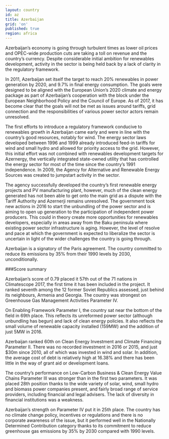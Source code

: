 ```yaml
---
layout: country
id: az
title: Azerbaijan
grid: 'on'
published: true
region: africa
---
```

Azerbaijan’s economy is going through turbulent times as lower oil prices and OPEC-wide production cuts are taking a toll on revenue and the country’s currency. Despite considerable initial ambition for renewables development, activity in the sector is being held back by a lack of clarity in the regulatory framework.

In 2011, Azerbaijan set itself the target to reach 20% renewables in power generation by 2020, and 9.7% in final energy consumption. The goals were designed to be aligned with the European Union’s 2020 climate and energy package as part of Azerbaijan’s cooperation with the block under the European Neighborhood Policy and the Council of Europe. As of 2017, it has become clear that the goals will not be met as issues around tariffs, grid connection and the responsibilities of various power sector actors remain unresolved.

The first efforts to introduce a regulatory framework conducive to renewables growth in Azerbaijan came early and were in line with the country’s good resources, notably for wind. The energy sector laws developed between 1996 and 1999 already introduced feed-in tariffs for wind and small hydro and allowed for priority access to the grid. However, this initial effort was not combined with renewables development targets for Azernergy, the vertically integrated state-owned utility that has controlled the energy sector for most of the time since the country’s 1991 independence. In 2009, the Agency for Alternative and Renewable Energy Sources was created to jumpstart activity in the sector. 

The agency successfully developed the country’s first renewable energy projects and PV manufacturing plant, however, much of the clean energy generated has not been able to get onto the main grid as a dispute with the Tariff Authority and Azernerji remains unresolved. The government took new actions in 2016 to start the unbundling of the power sector and is aiming to open up generation to the participation of independent power producers. This could in theory create more opportunities for renewables developers, especially in areas away from the Baku peninsula where existing power sector infrastructure is aging. However, the level of resolve and pace at which the government is expected to liberalize the sector is uncertain in light of the wider challenges the country is going through.

Azerbaijan is a signatory of the Paris agreement. The country committed to reduce its emissions by 35% from their 1990 levels by 2030, unconditionally.    


###Score summary

Azerbaijan’s score of 0.79 placed it 57th out of the 71 nations in Climatescope 2017, the first time it has been included in the project. It ranked seventh among the 12 former Soviet Republics assessed, just behind its neighbours, Armenia and Georgia. The country was strongest on Greenhouse Gas Management Activities Parameter IV.

On Enabling Framework Parameter I, the country sat near the bottom of the field in 69th place. This reflects its unreformed power sector (although unbundling has begun) and lack of clean energy policies. It also reflects the small volume of renewable capacity installed (159MW) and the addition of just 5MW in 2016.

Azerbaijan ranked 60th on Clean Energy Investment and Climate Financing Parameter II. There was no recorded investment in 2016 or 2015, and just $30m since 2010, all of which was invested in wind and solar. In addition, the average cost of debt is relatively high at 16.38% and there has been little in the way of grant aid or development loans.

The country’s performance on Low-Carbon Business & Clean Energy Value Chains Parameter III was stronger than in the first two parameters. It was placed 28th position thanks to the wide variety of solar, wind, small hydro and biomass power companies present, and fairly broad range of service providers, including financial and legal advisers. The lack of diversity in financial institutions was a weakness. 

Azerbaijan’s strength on Parameter IV put it in 25th place. The country has no climate change policy, incentives or regulations and there is no corporate awareness of the issue, but it performed well in the Nationally Determined Contribution category thanks to its commitment to reduce greenhouse gas emissions by 35% by 2030 compared with 1990 levels.
